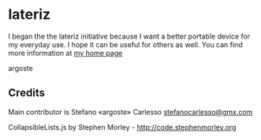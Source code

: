 lateriz
=======

I began the the lateriz initiative because I want a better portable device for 
my everyday use. I hope it can be useful for others as well.
You can find more information at [my home page](http://www.argo3.altervista.org)

argoste


Credits
-------

Main contributor is Stefano «argoste» Carlesso   <stefanocarlesso@gmx.com>

CollapsibleLists.js by Stephen Morley - <http://code.stephenmorley.org>